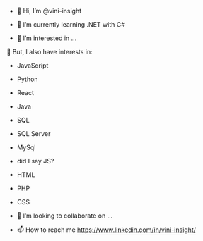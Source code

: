 - 👋 Hi, I’m @vini-insight

- 🌱 I’m currently learning .NET with C#

- 👀 I’m interested in ...

👀 But, I also have interests in:

- JavaScript
- Python
- React
- Java
- SQL
- SQL Server
- MySql
- did I say JS?
- HTML
- PHP
- CSS

- 💞️ I’m looking to collaborate on ...
- 📫 How to reach me https://www.linkedin.com/in/vini-insight/

<!---
vini-insight/vini-insight is a ✨ special ✨ repository because its `README.md` (this file) appears on your GitHub profile.
You can click the Preview link to take a look at your changes.
--->
